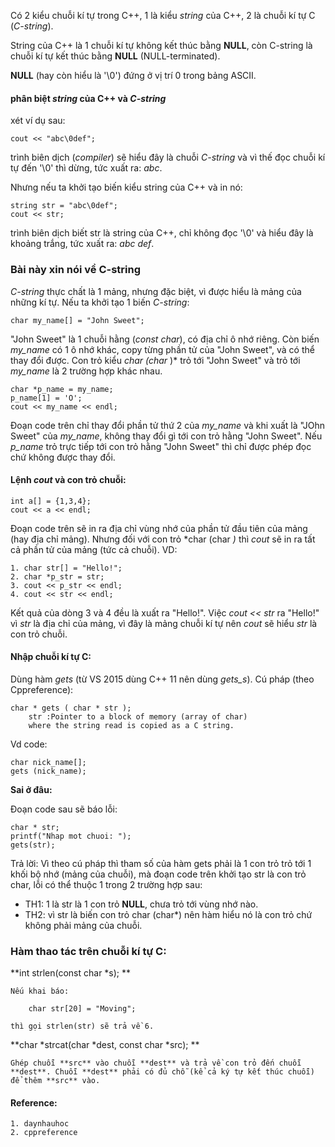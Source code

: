 Có 2 kiểu chuỗi kí tự trong C++, 1 là kiểu *string* của C++, 2 là chuỗi kí tự C (*C-string*).

String của C++ là 1 chuỗi kí tự không kết thúc bằng **NULL**, còn C-string là chuỗi kí tự kết thúc bằng **NULL** (NULL-terminated).

**NULL** (hay còn hiểu là '\0') đứng ở vị trí 0 trong bảng ASCII.

#### phân biệt *string* của C++ và *C-string*
xét ví dụ sau:

 	cout << "abc\0def";
  
trình biên dịch (*compiler*) sẽ hiểu đây là chuỗi *C-string* và vì thế đọc chuỗi kí tự đến '\0' thì dừng, tức xuất ra: *abc*.

Nhưng nếu ta khởi tạo biến kiểu string của C++ và in nó:

	string str = "abc\0def";
	cout << str;
	
trình biên dịch biết str là string của C++, chỉ không đọc '\0' và hiểu đây là khoảng trắng, tức xuất ra: *abc def*.
### Bài này xin nói về C-string 

*C-string* thực chất là 1 mảng, nhưng đặc biệt, vì được hiểu là mảng của những kí tự. Nếu ta khởi tạo 1 biến *C-string*:
	
	char my_name[] = "John Sweet";

"John Sweet" là 1 chuỗi hằng (*const char*), có địa chỉ ô nhớ riêng. Còn biến *my_name* có 1 ô nhớ khác, copy từng phần tử của "John Sweet", và có thể thay đổi được. Con trỏ kiểu *char (char* )* trỏ tới "John Sweet" và trỏ tới *my_name* là 2 trường hợp khác nhau.
	
	char *p_name = my_name;
	p_name[1] = 'O';
	cout << my_name << endl;

Đoạn code trên chỉ thay đổi phần tử thứ 2 của *my_name* và khi xuất là "JOhn Sweet" của *my_name*, không thay đổi gì tới con trỏ hằng "John Sweet". Nếu *p_name* trỏ trực tiếp tới con trỏ hằng "John Sweet" thì chỉ được phép đọc chứ không được thay đổi.

#### Lệnh *cout* và con trỏ chuỗi:
	
	int a[] = {1,3,4};
	cout << a << endl;

Đoạn code trên sẽ in ra địa chỉ vùng nhớ của phần tử đầu tiên của mảng (hay địa chỉ mảng). Nhưng đối với con trỏ *char (char *)* thì *cout* sẽ in ra tất cả phần tử của mảng (tức cả chuỗi). VD:

	1. char str[] = "Hello!";
	2. char *p_str = str;
	3. cout << p_str << endl;
	4. cout << str << endl;

Kết quả của dòng 3 và 4 đều là xuất ra "Hello!". Việc *cout << str* ra "Hello!" vì *str* là địa chỉ của mảng, vì đây là mảng chuỗi kí tự nên *cout* sẽ hiểu *str* là con trỏ chuỗi.

#### Nhập chuỗi kí tự C:
Dùng hàm *gets* (từ VS 2015 dùng C++ 11 nên dùng *gets_s*). Cú pháp (theo Cppreference):

	char * gets ( char * str );
		str :Pointer to a block of memory (array of char) 
		where the string read is copied as a C string.

Vd code:

	char nick_name[];
	gets (nick_name);
	
**Sai ở đâu:**

Đoạn code sau sẽ báo lỗi:
	
	char * str;
	printf("Nhap mot chuoi: ");
	gets(str);

Trả lời: Vì theo cú pháp thì tham số của hàm gets phải là 1 con trỏ trỏ tới 1 khối bộ nhớ (mảng của chuỗi), mà đoạn code trên khởi tạo str là con trỏ char, lỗi có thể thuộc 1 trong 2 trường hợp sau: 
- TH1: 1 là str là 1 con trỏ **NULL**, chưa trỏ tới vùng nhớ nào.
- TH2: vì str là biến con trỏ char (char*) nên hàm hiểu nó là con trỏ chứ không phải mảng của chuỗi.  

### Hàm thao tác trên chuỗi kí tự C:

**int strlen(const char *s); **

	Nếu khai báo:

		char str[20] = "Moving";
	
	thì gọi strlen(str) sẽ trả về 6.

**char *strcat(char *dest, const char *src); **
	
	Ghép chuỗi **src** vào chuỗi **dest** và trả về con trỏ đến chuỗi **dest**. Chuỗi **dest** phải có đủ chỗ (kể cả ký tự kết thúc chuỗi) để thêm **src** vào.


#### Reference:
	1. daynhauhoc
	2. cppreference
	
